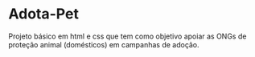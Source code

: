 # Adota-Pet
Projeto básico em html e css que tem como objetivo apoiar as ONGs de proteção animal (domésticos) em campanhas de adoção.
